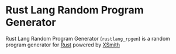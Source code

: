 # Rust Lang Random Program Generator

Rust Lang Random Program Generator (`rustlang_rpgen`) is a random program generator for [Rust](https://en.wikipedia.org/wiki/Rust_(programming_language)) powered by [XSmith](https://www.flux.utah.edu/project/xsmith)
